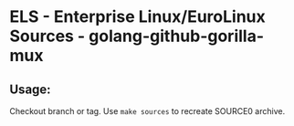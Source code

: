 # ELS - Enterprise Linux/EuroLinux Sources - golang-github-gorilla-mux
 
## Usage:
  Checkout branch or tag. Use `make sources` to recreate  SOURCE0 archive.
